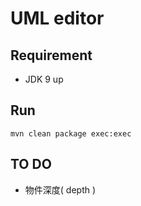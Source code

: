 # UML editor

## Requirement

* JDK 9 up

## Run

```
mvn clean package exec:exec
```

## TO DO

* 物件深度( depth )